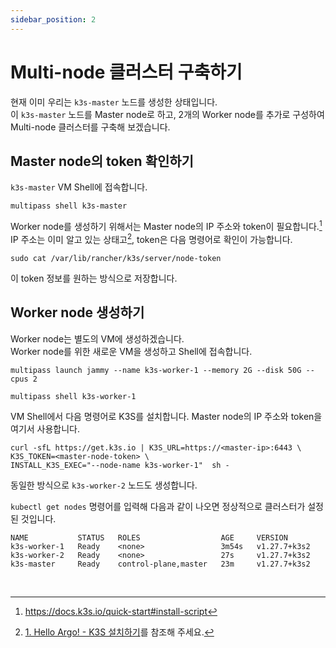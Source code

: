 ```yaml
---
sidebar_position: 2
---
```


# Multi-node 클러스터 구축하기

현재 이미 우리는 `k3s-master` 노드를 생성한 상태입니다.  
이 `k3s-master` 노드를 Master node로 하고, 2개의 Worker node를 추가로 구성하여 Multi-node 클러스터를 구축해 보겠습니다.

## Master node의 token 확인하기

`k3s-master` VM Shell에 접속합니다.

```
multipass shell k3s-master
```

Worker node를 생성하기 위해서는 Master node의 IP 주소와 token이 필요합니다.[^1]  
IP 주소는 이미 알고 있는 상태고[^2], token은 다음 명령어로 확인이 가능합니다.

```
sudo cat /var/lib/rancher/k3s/server/node-token
```

이 token 정보를 원하는 방식으로 저장합니다.

## Worker node 생성하기

Worker node는 별도의 VM에 생성하겠습니다.  
Worker node를 위한 새로운 VM을 생성하고 Shell에 접속합니다.

```
multipass launch jammy --name k3s-worker-1 --memory 2G --disk 50G --cpus 2

multipass shell k3s-worker-1
```

VM Shell에서 다음 명령어로 K3S를 설치합니다. Master node의 IP 주소와 token을 여기서 사용합니다.

```
curl -sfL https://get.k3s.io | K3S_URL=https://<master-ip>:6443 \
K3S_TOKEN=<master-node-token> \
INSTALL_K3S_EXEC="--node-name k3s-worker-1"  sh -
```

동일한 방식으로 `k3s-worker-2` 노드도 생성합니다.

`kubectl get nodes` 명령어를 입력해 다음과 같이 나오면 정상적으로 클러스터가 설정된 것입니다.

```
NAME           STATUS   ROLES                  AGE     VERSION
k3s-worker-1   Ready    <none>                 3m54s   v1.27.7+k3s2
k3s-worker-2   Ready    <none>                 27s     v1.27.7+k3s2
k3s-master     Ready    control-plane,master   23m     v1.27.7+k3s2
```

<br/>

[^1]: https://docs.k3s.io/quick-start#install-script
[^2]: [1. Hello Argo! - K3S 설치하기][step1-3]를 참조해 주세요.

[step1-3]: https://dive-argo.haulrest.me/docs/hello/1-3-install-k3s#vm%EC%9D%98-k8s-%ED%99%98%EA%B2%BD%EC%9D%84-%ED%98%B8%EC%8A%A4%ED%8A%B8%EC%97%90%EC%84%9C-%EC%A0%9C%EC%96%B4%ED%95%98%EA%B8%B0

<!--Re-edited on 240120-->
